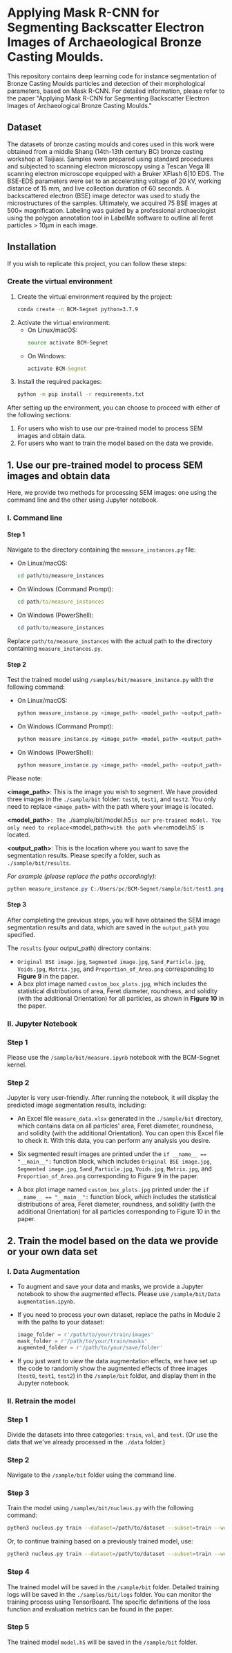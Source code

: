 # Applying Mask R-CNN for Segmenting Backscatter Electron Images of Archaeological Bronze Casting Moulds.

This repository contains deep learning code for instance segmentation of Bronze Casting Moulds particles and detection of their morphological parameters, based on Mask R-CNN. For detailed information, please refer to the paper "Applying Mask R-CNN for Segmenting Backscatter Electron Images of Archaeological Bronze Casting Moulds."

## Dataset

The datasets of bronze casting moulds and cores used in this work were obtained from a middle Shang (14th-13th century BC) bronze casting workshop at Taijiasi. Samples were prepared using standard procedures and subjected to scanning electron microscopy using a Tescan Vega III scanning electron microscope equipped with a Bruker XFlash 6|10 EDS. The BSE-EDS parameters were set to an accelerating voltage of 20 kV, working distance of 15 mm, and live collection duration of 60 seconds. A backscattered electron (BSE) image detector was used to study the microstructures of the samples. Ultimately, we acquired 75 BSE images at 500× magnification. Labeling was guided by a professional archaeologist using the polygon annotation tool in LabelMe software to outline all feret particles > 10μm in each image.

## Installation

If you wish to replicate this project, you can follow these steps:

### Create the virtual environment

 1. Create the virtual environment required by the project:
    ```bash
    conda create -n BCM-Segnet python=3.7.9
    ```
 2. Activate the virtual environment:
    - On Linux/macOS:
      ```bash
      source activate BCM-Segnet
      ```
    - On Windows:
      ```cmd
      activate BCM-Segnet
      ```
 3. Install the required packages:
    ```bash
    python -m pip install -r requirements.txt
    ```

After setting up the environment, you can choose to proceed with either of the following sections:

 1. For users who wish to use our pre-trained model to process SEM images and obtain data.
 2. For users who want to train the model based on the data we provide.

## 1. Use our pre-trained model to process SEM images and obtain data

Here, we provide two methods for processing SEM images: one using the command line and the other using Jupyter notebook.

### Ⅰ. Command line

#### Step 1

Navigate to the directory containing the `measure_instances.py` file:

- On Linux/macOS:
    ```bash
    cd path/to/measure_instances
    ```
- On Windows (Command Prompt):
    ```cmd
    cd path/to/measure_instances
    ```
- On Windows (PowerShell):
    ```powershell
    cd path/to/measure_instances
    ```

Replace `path/to/measure_instances` with the actual path to the directory containing `measure_instances.py`.

#### Step 2

Test the trained model using `/samples/bit/measure_instance.py` with the following command:

- On Linux/macOS:
    ```bash
    python measure_instance.py <image_path> <model_path> <output_path>
    ```
- On Windows (Command Prompt):
    ```cmd
    python measure_instance.py <image_path> <model_path> <output_path>
    ```
- On Windows (PowerShell):
    ```powershell
    python measure_instance.py <image_path> <model_path> <output_path>
    ```

Please note:

**<image_path>**: This is the image you wish to segment. We have provided three images in the `./sample/bit` folder: `test0`, `test1`, and `test2`. You only need to replace `<image_path>` with the path where your image is located.

**<model_path>**`: The `./sample/bit/model.h5` is our pre-trained model. You only need to replace `<model_path>` with the path where `model.h5` is located. 

 **<output_path>**: This is the location where you want to save the segmentation results. Please specify a folder, such as `./sample/bit/results`.

*For example (please replace the paths accordingly):*
```powershell
python measure_instance.py C:/Users/pc/BCM-Segnet/sample/bit/test1.png C:/Users/pc/BCM-Segnet/sample/bit/model.h5 C:/Users/pc/BCM-Segnet/sample/bit/results
```

#### Step 3

After completing the previous steps, you will have obtained the SEM image segmentation results and data, which are saved in the `output_path` you specified.

The `results` (your output_path) directory contains:

-   `Original BSE image.jpg`, `Segmented image.jpg`, `Sand_Particle.jpg`, `Voids.jpg`, `Matrix.jpg`, and `Proportion_of_Area.png` corresponding to **Figure 9** in the paper.
-   A box plot image named `custom_box_plots.jpg`, which includes the statistical distributions of area, Feret diameter, roundness, and solidity (with the additional Orientation) for all particles, as shown in **Figure 10** in the paper.

### Ⅱ. Jupyter Notebook

### Step 1

Please use the `/sample/bit/measure.ipynb` notebook with the BCM-Segnet kernel.

### Step 2

Jupyter is very user-friendly. After running the notebook, it will display the predicted image segmentation results, including:

- An Excel file `measure_data.xlsx` generated in the `./sample/bit` directory, which contains data on all particles' area, Feret diameter, roundness, and solidity (with the additional Orientation). You can open this Excel file to check it. With this data, you can perform any analysis you desire.

- Six segmented result images are printed under the `if __name__ == "__main__":` function block, which includes `Original BSE image.jpg`, `Segmented image.jpg`, `Sand_Particle.jpg`, `Voids.jpg`, `Matrix.jpg`, and `Proportion_of_Area.png` corresponding to Figure 9 in the paper.

-  A box plot image named `custom_box_plots.jpg` printed under the `if __name__ == "__main__":` function block, which includes the statistical distributions of area, Feret diameter, roundness, and solidity (with the additional Orientation) for all particles corresponding to Figure 10 in the paper.


## 2. Train the model based on the data we provide or your own data set

### Ⅰ. Data Augmentation

- To augment and save your data and masks, we provide a Jupyter notebook to show the augmented effects. Please use `/sample/bit/Data augmentation.ipynb`.

- If you need to process your own dataset, replace the paths in Module 2 with the paths to your dataset:
    ```python
    image_folder = r'/path/to/your/train/images'
    mask_folder = r'/path/to/your/train/masks'
    augmented_folder = r'/path/to/your/save/folder'
    ```

- If you just want to view the data augmentation effects, we have set up the code to randomly show the augmented effects of three images (`test0`, `test1`, `test2`) in the `/sample/bit` folder, and display them in the Jupyter notebook.

### Ⅱ. Retrain the model

### Step 1
Divide the datasets into three categories: `train`, `val`, and `test`. (Or use the data that we've already processed in the `./data` folder.)

### Step 2
Navigate to the `/sample/bit` folder using the command line.

### Step 3
Train the model using `/samples/bit/nucleus.py` with the following command:
```bash
python3 nucleus.py train --dataset=/path/to/dataset --subset=train --weights=coco
```
Or, to continue training based on a previously trained model, use:
```bash
python3 nucleus.py train --dataset=/path/to/dataset --subset=train --weights=last
```
### Step 4
The trained model will be saved in the `/sample/bit` folder. Detailed training logs will be saved in the `./samples/bit/logs` folder. You can monitor the training process using TensorBoard. The specific definitions of the loss function and evaluation metrics can be found in the paper.
### Step 5
The trained model `model.h5` will be saved in the `/sample/bit` folder.
